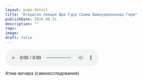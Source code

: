 ```yaml
---
layout: page-detail
title: "Открытая лекция Шри Гуру Свами Вишнудевананда Гири"
publishDate: 2020.08.31
description: ""
tags:
image:
draft: false
---
```


<audio title="2020.08.31 - Открытая лекция Шри Гуру Свами Вишнудевананда Гири.mp3" src="https://filer-api.advayta.org/v1.0/public/files/73557" controls=""></audio>

 Атма-вичара (самоисследование) 

  

